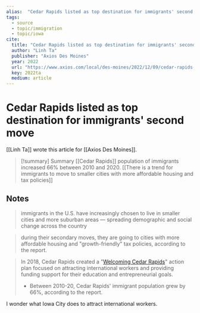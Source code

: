 ```yaml
---
alias:  "Cedar Rapids listed as top destination for immigrants' second move"
tags: 
  - source
  - topic/immigration
  - topic/iowa
cite:
  title: "Cedar Rapids listed as top destination for immigrants' second move"
  author: "Linh Ta"
  publisher: "Axios Des Moines"
  year: 2022
  url: "https://www.axios.com/local/des-moines/2022/12/09/cedar-rapids-top-destination-immigrants-second-move"
  key: 2022ta
  medium: article
---
```

# Cedar Rapids listed as top destination for immigrants' second move

[[Linh Ta]] wrote this article for [[Axios Des Moines]].

> [!summary] Summary
> [[Cedar Rapids]] population of immigrants increased 66% between 2010 and 2020. [[There is a trend for immigrants to move to smaller cities with more affordable housing and tax policies]]

## Notes
> immigrants in the U.S. have increasingly chosen to live in smaller cities and more suburban areas — spreading demographic and social change across the country

> during their secondary moves, they are going to cities with more affordable housing and "growth-friendly" tax policies, according to the report.

> In 2018, Cedar Rapids created a "[Welcoming Cedar Rapids](https://www.cedar-rapids.org/discover%5Fcedar%5Frapids/welcome%5Fis%5Four%5Flanguage/index.php)" action plan focused on attracting international workers and providing funding support for their education and entrepreneurial goals.
>
> - Between 2010-20, Cedar Rapids' immigrant population grew by 66%, according to the report.

I wonder what Iowa City does to attract international workers.